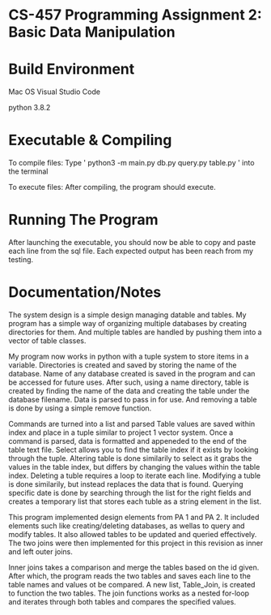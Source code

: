 # CS-457 Programming Assignment 2: Basic Data Manipulation
# Build Environment
Mac OS
Visual Studio Code

python 3.8.2
# Executable & Compiling
To compile files: Type ' python3 -m main.py db.py query.py table.py ' into the terminal

To execute files: After compiling, the program should execute.

# Running The Program
After launching the executable, you should now be able to copy and paste each line from the sql file. Each expected output has been reach from my testing.

# Documentation/Notes
The system design is a simple design managing datable and tables.
My program has a simple way of organizing multiple databases by creating directories for them.
And multiple tables are handled by pushing them into a vector of table classes. 

My program now works in python with a tuple system to store items in a variable.
Directories is created and saved by storing the name of the database. Name of any database created is saved in the program and can be accessed for future uses.
After such, using a name directory, table is created by finding the name of the data and creating the table under the database filename. Data is parsed to pass in for use. And removing a table is done by using a simple remove function.

Commands are turned into a list and parsed
Table values are saved within index and place in a tuple similar to project 1 vector system. 
Once a command is parsed, data is formatted and appeneded to the end of the table text file. Select allows you to find the table index if it exists by looking through the tuple. Altering table is done similarily to select as it grabs the values in the table index, but differs by changing the values within the table index. Deleting a tuble requires a loop to iterate each line. Modifying a tuble is done similarily, but instead replaces the data that is found. Querying specific date is done by searching through the list for the right fields and creates a temporary list that stores each tuble as a string element in the list.


This program implemented design elements from PA 1 and PA 2. It included elements such like creating/deleting databases, as wellas to query and modify tables. It also allowed tables to be updated and queried effectively. The two joins were then implemented for this project in this revision as inner and left outer joins.

Inner joins takes a comparison and merge the tables based on the id given. After which, the program reads the two tables and saves each line to the table names and values ot be compared. A new list, Table_Join, is created to function the two tables. The join functions works as a nested for-loop and iterates through both tables and compares the specified values. 
